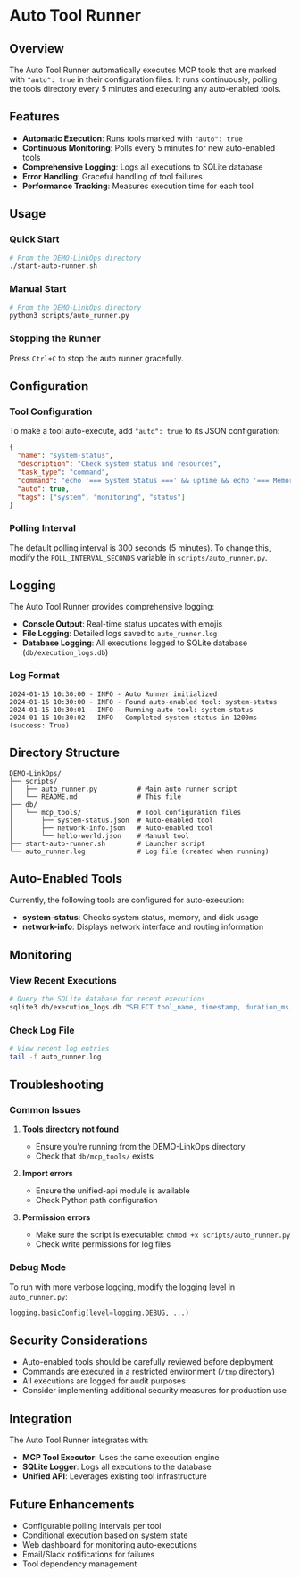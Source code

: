 # Auto Tool Runner

## Overview

The Auto Tool Runner automatically executes MCP tools that are marked with `"auto": true` in their configuration files. It runs continuously, polling the tools directory every 5 minutes and executing any auto-enabled tools.

## Features

- **Automatic Execution**: Runs tools marked with `"auto": true`
- **Continuous Monitoring**: Polls every 5 minutes for new auto-enabled tools
- **Comprehensive Logging**: Logs all executions to SQLite database
- **Error Handling**: Graceful handling of tool failures
- **Performance Tracking**: Measures execution time for each tool

## Usage

### Quick Start

```bash
# From the DEMO-LinkOps directory
./start-auto-runner.sh
```

### Manual Start

```bash
# From the DEMO-LinkOps directory
python3 scripts/auto_runner.py
```

### Stopping the Runner

Press `Ctrl+C` to stop the auto runner gracefully.

## Configuration

### Tool Configuration

To make a tool auto-execute, add `"auto": true` to its JSON configuration:

```json
{
  "name": "system-status",
  "description": "Check system status and resources",
  "task_type": "command",
  "command": "echo '=== System Status ===' && uptime && echo '=== Memory ===' && free -h",
  "auto": true,
  "tags": ["system", "monitoring", "status"]
}
```

### Polling Interval

The default polling interval is 300 seconds (5 minutes). To change this, modify the `POLL_INTERVAL_SECONDS` variable in `scripts/auto_runner.py`.

## Logging

The Auto Tool Runner provides comprehensive logging:

- **Console Output**: Real-time status updates with emojis
- **File Logging**: Detailed logs saved to `auto_runner.log`
- **Database Logging**: All executions logged to SQLite database (`db/execution_logs.db`)

### Log Format

```
2024-01-15 10:30:00 - INFO - Auto Runner initialized
2024-01-15 10:30:00 - INFO - Found auto-enabled tool: system-status
2024-01-15 10:30:01 - INFO - Running auto tool: system-status
2024-01-15 10:30:02 - INFO - Completed system-status in 1200ms (success: True)
```

## Directory Structure

```
DEMO-LinkOps/
├── scripts/
│   ├── auto_runner.py          # Main auto runner script
│   └── README.md               # This file
├── db/
│   └── mcp_tools/              # Tool configuration files
│       ├── system-status.json  # Auto-enabled tool
│       ├── network-info.json   # Auto-enabled tool
│       └── hello-world.json    # Manual tool
├── start-auto-runner.sh        # Launcher script
└── auto_runner.log             # Log file (created when running)
```

## Auto-Enabled Tools

Currently, the following tools are configured for auto-execution:

- **system-status**: Checks system status, memory, and disk usage
- **network-info**: Displays network interface and routing information

## Monitoring

### View Recent Executions

```bash
# Query the SQLite database for recent executions
sqlite3 db/execution_logs.db "SELECT tool_name, timestamp, duration_ms, success FROM execution_logs ORDER BY timestamp DESC LIMIT 10;"
```

### Check Log File

```bash
# View recent log entries
tail -f auto_runner.log
```

## Troubleshooting

### Common Issues

1. **Tools directory not found**
   - Ensure you're running from the DEMO-LinkOps directory
   - Check that `db/mcp_tools/` exists

2. **Import errors**
   - Ensure the unified-api module is available
   - Check Python path configuration

3. **Permission errors**
   - Make sure the script is executable: `chmod +x scripts/auto_runner.py`
   - Check write permissions for log files

### Debug Mode

To run with more verbose logging, modify the logging level in `auto_runner.py`:

```python
logging.basicConfig(level=logging.DEBUG, ...)
```

## Security Considerations

- Auto-enabled tools should be carefully reviewed before deployment
- Commands are executed in a restricted environment (`/tmp` directory)
- All executions are logged for audit purposes
- Consider implementing additional security measures for production use

## Integration

The Auto Tool Runner integrates with:

- **MCP Tool Executor**: Uses the same execution engine
- **SQLite Logger**: Logs all executions to the database
- **Unified API**: Leverages existing tool infrastructure

## Future Enhancements

- Configurable polling intervals per tool
- Conditional execution based on system state
- Web dashboard for monitoring auto-executions
- Email/Slack notifications for failures
- Tool dependency management 